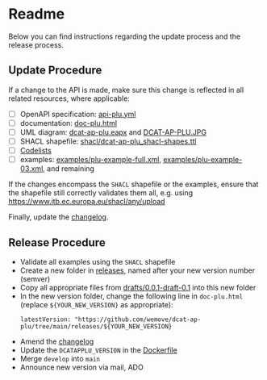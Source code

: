# Readme

Below you can find instructions regarding the update process and the release process.

## Update Procedure

If a change to the API is made, make sure this change is reflected in all related resources, where applicable:

- [ ] OpenAPI specification: [api-plu.yml](api-plu.yml)
- [ ] documentation: [doc-plu.html](doc-plu.html)
- [ ] UML diagram: [dcat-ap-plu.eapx](dcat-ap-plu.eapx) and [DCAT-AP-PLU.JPG](DCAT-AP-PLU.JPG)
- [ ] SHACL shapefile: [shacl/dcat-ap-plu_shacl-shapes.ttl](shacl/dcat-ap-plu_shacl-shapes.ttl)
- [ ] [Codelists](codelists)
- [ ] examples: [examples/plu-example-full.xml](examples/plu-example-full.xml), [examples/plu-example-03.xml](examples/plu-example-03.xml), and remaining

If the changes encompass the `SHACL` shapefile or the examples, ensure that the shapefile still correctly validates them all, e.g. using
https://www.itb.ec.europa.eu/shacl/any/upload

Finally, update the [changelog](../../CHANGELOG.md).

## Release Procedure

- Validate all examples using the `SHACL` shapefile
- Create a new folder in [releases](../../releases), named after your new version number (semver)
- Copy all appropriate files from [drafts/0.0.1-draft-0.1](.) into this new folder
- In the new version folder, change the following line in `doc-plu.html` (replace `${YOUR_NEW_VERSION}` as appropriate):
    ```
    latestVersion: "https://github.com/wemove/dcat-ap-plu/tree/main/releases/${YOUR_NEW_VERSION}
    ```
- Amend the [changelog](../../CHANGELOG.md)
- Update the `DCATAPPLU_VERSION` in the [Dockerfile](../../docker/Dockerfile)
- Merge `develop` into `main`
- Announce new version via mail, ADO